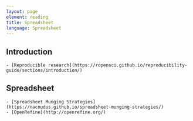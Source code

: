 ```yaml
---
layout: page
element: reading
title: Spreadsheet 
language: Spreadsheet
---
```


## Introduction
    - [Reproducible research](https://ropensci.github.io/reproducibility-guide/sections/introduction/)

## Spreadsheet
    - [Spreadsheet Munging Strategies](https://nacnudus.github.io/spreadsheet-munging-strategies/)
    - [OpenRefine](http://openrefine.org/)
